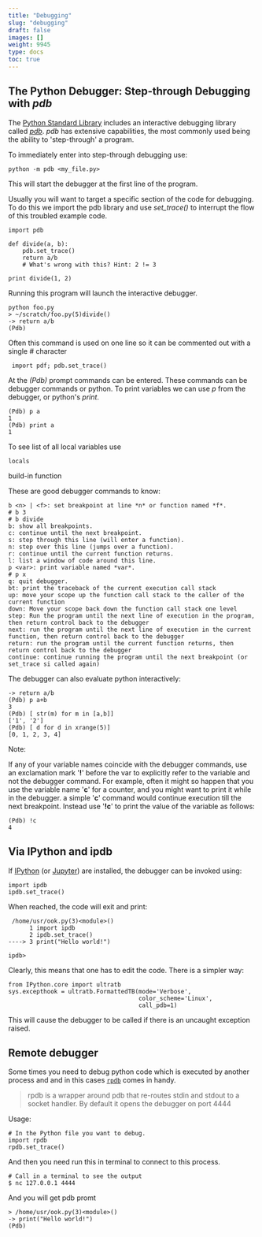 ```yaml
---
title: "Debugging"
slug: "debugging"
draft: false
images: []
weight: 9945
type: docs
toc: true
---
```


## The Python Debugger: Step-through Debugging with _pdb_
The [Python Standard Library][1] includes an interactive debugging library called [_pdb_][2]. _pdb_ has extensive capabilities, the most commonly used being the ability to 'step-through' a program.

To immediately enter into step-through debugging use:

    python -m pdb <my_file.py>

This will start the debugger at the first line of the program.

Usually you will want to target a specific section of the code for debugging. To do this we import the pdb library and use _set\_trace()_ to interrupt the flow of this troubled example code. 


    import pdb
    
    def divide(a, b):
        pdb.set_trace()
        return a/b 
        # What's wrong with this? Hint: 2 != 3

    print divide(1, 2)
    
Running this program will launch the interactive debugger. 

    python foo.py 
    > ~/scratch/foo.py(5)divide()
    -> return a/b
    (Pdb) 

Often this command is used on one line so it can be commented out with a single # character

     import pdf; pdb.set_trace()

At the _(Pdb)_ prompt commands can be entered. These commands can be debugger commands or python. To print variables we can use _p_ from the debugger, or python's _print_. 

    (Pdb) p a
    1
    (Pdb) print a
    1

To see list of all local variables use

    locals

build-in function

These are good debugger commands to know:

    b <n> | <f>: set breakpoint at line *n* or function named *f*.
    # b 3
    # b divide
    b: show all breakpoints.
    c: continue until the next breakpoint.
    s: step through this line (will enter a function).
    n: step over this line (jumps over a function).
    r: continue until the current function returns.
    l: list a window of code around this line.
    p <var>: print variable named *var*.
    # p x
    q: quit debugger.
    bt: print the traceback of the current execution call stack
    up: move your scope up the function call stack to the caller of the current function
    down: Move your scope back down the function call stack one level
    step: Run the program until the next line of execution in the program, then return control back to the debugger
    next: run the program until the next line of execution in the current function, then return control back to the debugger
    return: run the program until the current function returns, then return control back to the debugger
    continue: continue running the program until the next breakpoint (or set_trace si called again)
    

The debugger can also evaluate python interactively: 

    -> return a/b
    (Pdb) p a+b
    3
    (Pdb) [ str(m) for m in [a,b]] 
    ['1', '2']
    (Pdb) [ d for d in xrange(5)]
    [0, 1, 2, 3, 4]

Note:

If any of your variable names coincide with the debugger commands, use an exclamation mark '**!**' before the var to explicitly refer to the variable and not the debugger command. For example, often it might so happen that you use the variable name '**c**' for a counter, and you might want to print it while in the debugger. a simple '**c**' command would continue execution till the next breakpoint. Instead use '**!c**' to print the value of the variable as follows:

    (Pdb) !c
    4

  [1]: https://docs.python.org/2/library/
  [2]: https://docs.python.org/2/library/pdb.html

## Via IPython and ipdb
If [IPython][1] (or [Jupyter][2]) are installed, the debugger can be invoked using:
 
    import ipdb
    ipdb.set_trace()

When reached, the code will exit and print:

     /home/usr/ook.py(3)<module>()
          1 import ipdb
          2 ipdb.set_trace()
    ----> 3 print("Hello world!")
    
    ipdb>
Clearly, this means that one has to edit the code. There is a simpler way:

    from IPython.core import ultratb
    sys.excepthook = ultratb.FormattedTB(mode='Verbose',
                                         color_scheme='Linux',
                                         call_pdb=1)

This will cause the debugger to be called if there is an uncaught exception raised.


  [1]: http://ipython.org/
  [2]: http://jupyter.org/

## Remote debugger
Some times you need to debug python code which is executed by another process and and in this cases [`rpdb`][1] comes in handy. 

> rpdb is a wrapper around pdb that re-routes stdin and stdout to a socket handler. By default it opens the debugger on port 4444

Usage:

    # In the Python file you want to debug.
    import rpdb
    rpdb.set_trace()

And then you need run this in terminal to connect to this process.

    # Call in a terminal to see the output
    $ nc 127.0.0.1 4444

And you will get pdb promt

    > /home/usr/ook.py(3)<module>()
    -> print("Hello world!")
    (Pdb)

  [1]: https://github.com/tamentis/rpdb/

